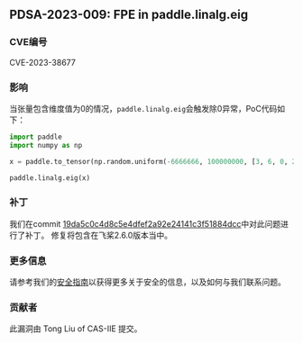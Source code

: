 ## PDSA-2023-009: FPE in paddle.linalg.eig

### CVE编号

CVE-2023-38677

### 影响

当张量包含维度值为0的情况，`paddle.linalg.eig`会触发除0异常，PoC代码如下：

```python
import paddle
import numpy as np

x = paddle.to_tensor(np.random.uniform(-6666666, 100000000, [3, 6, 0, 2, 2]).astype(np.float32))

paddle.linalg.eig(x)
```

### 补丁

我们在commit [19da5c0c4d8c5e4dfef2a92e24141c3f51884dcc](https://github.com/PaddlePaddle/Paddle/commit/19da5c0c4d8c5e4dfef2a92e24141c3f51884dcc)中对此问题进行了补丁。
修复将包含在飞桨2.6.0版本当中。

### 更多信息

请参考我们的[安全指南](../../SECURITY_cn.md)以获得更多关于安全的信息，以及如何与我们联系问题。

### 贡献者

此漏洞由 Tong Liu of CAS-IIE 提交。
